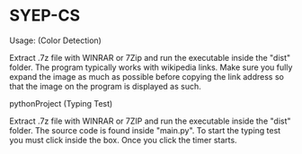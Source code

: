 # SYEP-CS

Usage:
(Color Detection)

Extract .7z file with WINRAR or 7Zip and run the executable inside the "dist" folder.
The program typically works with wikipedia links.
Make sure you fully expand the image as much as possible before copying the link address so that the image on the program is displayed as such.

pythonProject (Typing Test)

Extract .7z file with WINRAR or 7ZIP and run the executable inside the "dist" folder.
The source code is found inside "main.py".
To start the typing test you must click inside the box. Once you click the timer starts.
